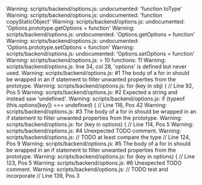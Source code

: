 Warning: scripts/backend/options.js: undocumented: 'function toType'
Warning: scripts/backend/options.js: undocumented: 'function copyStaticObject'
Warning: scripts/backend/options.js: undocumented: 'Options.prototype.getOptions = function'
Warning: scripts/backend/options.js: undocumented: 'Options.getOptions = function'
Warning: scripts/backend/options.js: undocumented: 'Options.prototype.setOptions = function'
Warning: scripts/backend/options.js: undocumented: 'Options.setOptions = function'
Warning: scripts/backend/options.js: > 10 functions: 11
Warning: scripts/backend/options.js: line 34, col 28, 'options' is defined but never used.
Warning: scripts/backend/options.js:  #1 The body of a for in should be wrapped in an if statement to filter unwanted properties from the prototype.
Warning: scripts/backend/options.js:     for (key in obj) { // Line 92, Pos 5
Warning: scripts/backend/options.js:  #2 Expected a string and instead saw 'undefined'.
Warning: scripts/backend/options.js:     if (typeof (this.options[key]) === undefined) { // Line 116, Pos 42
Warning: scripts/backend/options.js:  #3 The body of a for in should be wrapped in an if statement to filter unwanted properties from the prototype.
Warning: scripts/backend/options.js:     for (key in options) { // Line 114, Pos 5
Warning: scripts/backend/options.js:  #4 Unexpected TODO comment.
Warning: scripts/backend/options.js:     // TODO at least compare the type // Line 124, Pos 9
Warning: scripts/backend/options.js:  #5 The body of a for in should be wrapped in an if statement to filter unwanted properties from the prototype.
Warning: scripts/backend/options.js:     for (key in options) { // Line 123, Pos 5
Warning: scripts/backend/options.js:  #6 Unexpected TODO comment.
Warning: scripts/backend/options.js:     // TODO test and incorporate // Line 139, Pos 3
